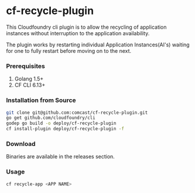 # cf-recycle-plugin

This Cloudfoundry cli plugin is to allow the recycling of application instances without interruption to the application availability.

The plugin works by restarting individual Application Instances(AI's) waiting for one to fully restart before moving on to the next.

### Prerequisites
1. Golang 1.5+
2. CF CLI 6.13+

### Installation from Source
```sh
git clone git@github.com:comcast/cf-recycle-plugin.git
go get github.com/cloudfoundry/cli
godep go build -o deploy/cf-recycle-plugin
cf install-plugin deploy/cf-recycle-plugin -f
```
### Download
Binaries are available in the releases section.

### Usage
```sh
cf recycle-app <APP NAME>
```
